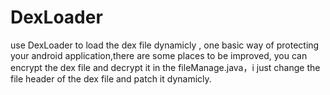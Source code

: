 # DexLoader
use DexLoader to load the dex file dynamicly , one basic way of protecting your android application,there are some places to be improved,
you can encrypt the dex file and decrypt it in the fileManage.java，i just change the file header of the dex file and patch it dynamicly.

